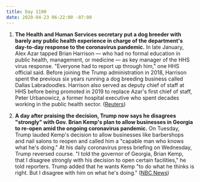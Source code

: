 ```yaml
---
title: Day 1190
date: 2020-04-23 06:22:00 -07:00
---
```


1. **The Health and Human Services secretary put a dog breeder with barely any public health experience in charge of the department's day-to-day response to the coronavirus pandemic.** In late January, Alex Azar tapped Brian Harrison — who had no formal education in public health, management, or medicine — as key manager of the HHS virus response. "Everyone had to report up through him," one HHS official said. Before joining the Trump administration in 2018, Harrison spent the previous six years running a dog breeding business called Dallas Labradoodles. Harrison also served as deputy chief of staff at HHS before being promoted in 2019 to replace Azar's first chief of staff, Peter Urbanowicz, a former hospital executive who spent decades working in the public health sector. ([Reuters](https://www.reuters.com/article/us-health-coronavirus-usa-hhschief-speci-idUSKCN2243CE))

2. **A day after praising the decision, Trump now says he disagrees "strongly" with Gov. Brian Kemp's plan to allow businesses in Georgia to re-open amid the ongoing coronavirus pandemic.** On Tuesday, Trump lauded Kemp's decision to allow businesses like barbershops and nail salons to reopen and called him a "capable man who knows what he's doing." At his daily coronavirus press briefing on Wednesday, Trump reversed course. "I told the governor of Georgia, Brian Kemp, that I disagree strongly with his decision to open certain facilities," he told reporters. Trump added that he wants Kemp "to do what he thinks is right. But I disagree with him on what he's doing." ([NBC News](https://www.nbcnews.com/politics/donald-trump/trump-reverses-course-says-too-soon-georgia-reopen-n1190061))